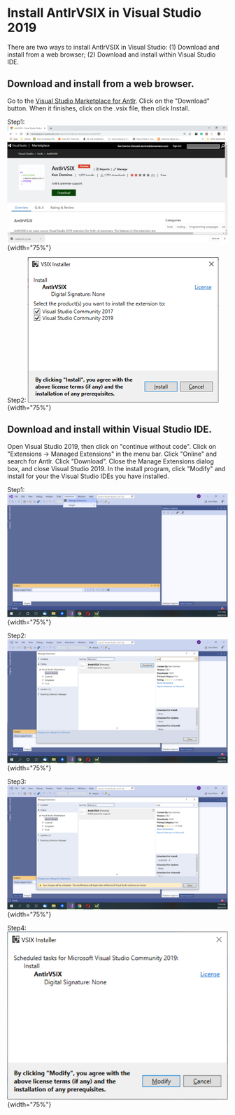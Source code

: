 # Install AntlrVSIX in Visual Studio 2019

There are two ways to install AntlrVSIX in Visual Studio: (1) Download and install from a web browser; (2) Download and install
within Visual Studio IDE.
 
## Download and install from a web browser.

Go to the [Visual Studio Marketplace for Antlr](https://marketplace.visualstudio.com/items?itemName=KenDomino.AntlrVSIX).
Click on the "Download" button. When it finishes, click on the .vsix file, then click Install.

Step1: ![Step1](2019-08-08-3.png){width="75%"}

Step2: ![Step2](2019-08-08-4.png){width="75%"}

## Download and install within Visual Studio IDE.

Open Visual Studio 2019, then click on "continue without code". Click on "Extensions -> Managed Extensions" in the menu bar.
Click "Online" and search for Antlr.
Click "Download". Close the Manage Extensions dialog box, and close Visual Studio 2019.
In the install program, click "Modify" and install for your the Visual Studio IDEs you have installed.

Step1: ![Step1](2019-08-08-7.png){width="75%"}

Step2: ![Step2](2019-08-08-8.png){width="75%"}

Step3: ![Step3](2019-08-08-9.png){width="75%"}

Step4: ![Step4](2019-08-08-10.png){width="75%"}
